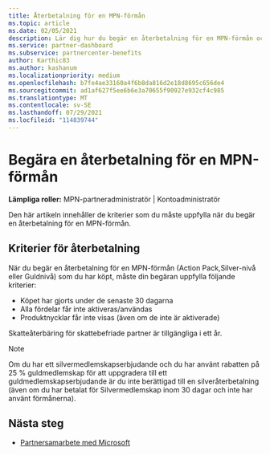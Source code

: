 ```yaml
---
title: Återbetalning för en MPN-förmån
ms.topic: article
ms.date: 02/05/2021
description: Lär dig hur du begär en återbetalning för en MPN-förmån och de kriterier som krävs för att vara berättigad.
ms.service: partner-dashboard
ms.subservice: partnercenter-benefits
author: Karthic83
ms.author: kashanum
ms.localizationpriority: medium
ms.openlocfilehash: b7fe4ae33160a4f6b8da816d2e18d8695c656de4
ms.sourcegitcommit: ad1af627f5ee6b6e3a70655f90927e932cf4c985
ms.translationtype: MT
ms.contentlocale: sv-SE
ms.lasthandoff: 07/29/2021
ms.locfileid: "114839744"
---
```

# <a name="request-a-refund-for-an-mpn-benefit"></a>Begära en återbetalning för en MPN-förmån

**Lämpliga roller:** MPN-partneradministratör | Kontoadministratör

Den här artikeln innehåller de kriterier som du måste uppfylla när du begär en återbetalning för en MPN-förmån.

## <a name="criteria-for-a-refund"></a>Kriterier för återbetalning
När du begär en återbetalning för en MPN-förmån (Action Pack,Silver-nivå eller Guldnivå) som du har köpt, måste din begäran uppfylla följande kriterier:

- Köpet har gjorts under de senaste 30 dagarna
- Alla fördelar får inte aktiveras/användas
- Produktnycklar får inte visas (även om de inte är aktiverade)

Skatteåterbäring för skattebefriade partner är tillgängliga i ett år.

>[!NOTE]
>Om du har ett silvermedlemskapserbjudande och du har använt rabatten på 25 % guldmedlemskap för att uppgradera till ett guldmedlemskapserbjudande är du inte berättigad till en silveråterbetalning (även om du har betalat för Silvermedlemskap inom 30 dagar och inte har använt förmånerna).

## <a name="next-steps"></a>Nästa steg

- [Partnersamarbete med Microsoft](mpn-overview.md)
